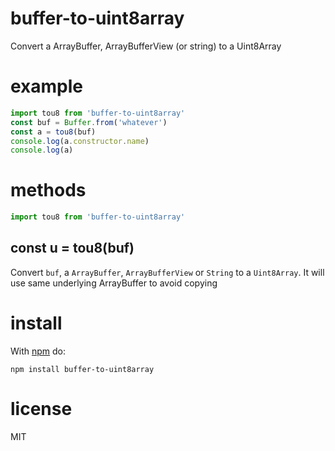 # buffer-to-uint8array

Convert a ArrayBuffer, ArrayBufferView (or string) to a Uint8Array

# example

``` js
import tou8 from 'buffer-to-uint8array'
const buf = Buffer.from('whatever')
const a = tou8(buf)
console.log(a.constructor.name)
console.log(a)
```

# methods

``` js
import tou8 from 'buffer-to-uint8array'
```

## const u = tou8(buf)

Convert `buf`, a `ArrayBuffer`, `ArrayBufferView` or `String` to a `Uint8Array`.
It will use same underlying ArrayBuffer to avoid copying

# install

With [npm](https://npmjs.org) do:

```
npm install buffer-to-uint8array
```

# license

MIT
